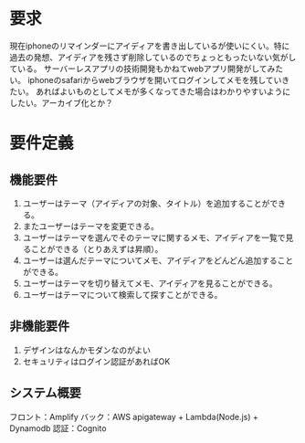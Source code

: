 # 要求

現在iphoneのリマインダーにアイディアを書き出しているが使いにくい。特に過去の発想、アイディアを残さず削除しているのでちょっともったいない気がしている。
サーバーレスアプリの技術開発もかねてwebアプリ開発がしてみたい。
iphoneのsafariからwebブラウザを開いてログインしてメモを残していきたい。
あればよいものとしてメモが多くなってきた場合はわかりやすいようにしたい。アーカイブ化とか？

# 要件定義

## 機能要件

1. ユーザーはテーマ（アイディアの対象、タイトル）を追加することができる。
2. またユーザーはテーマを変更できる。
3. ユーザーはテーマを選んでそのテーマに関するメモ、アイディアを一覧で見ることができる（とりあえずは昇順）。
4. ユーザーは選んだテーマについてメモ、アイディアをどんどん追加することができる。
5. ユーザーはテーマを切り替えてメモ、アイディアを見ることができる。
6. ユーザーはテーマについて検索して探すことができる。

## 非機能要件

1. デザインはなんかモダンなのがよい
2. セキュリティはログイン認証があればOK

## システム概要

フロント：Amplify
バック：AWS apigateway + Lambda(Node.js) + Dynamodb
認証：Cognito


